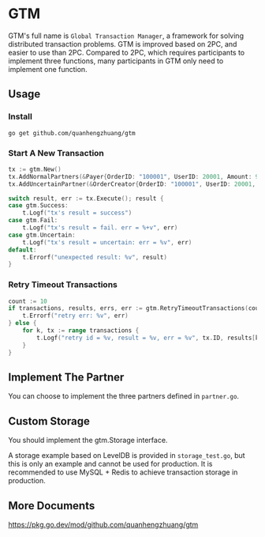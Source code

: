 # GTM
GTM's full name is `Global Transaction Manager`, a framework for solving distributed transaction problems. GTM is improved based on 2PC, and easier to use than 2PC. Compared to 2PC, which requires participants to implement three functions, many participants in GTM only need to implement one function.

## Usage
### Install
```
go get github.com/quanhengzhuang/gtm
```

### Start A New Transaction
```go
tx := gtm.New()
tx.AddNormalPartners(&Payer{OrderID: "100001", UserID: 20001, Amount: 99})
tx.AddUncertainPartner(&OrderCreator{OrderID: "100001", UserID: 20001, ProductID: 31, Amount: 99})

switch result, err := tx.Execute(); result {
case gtm.Success:
	t.Logf("tx's result = success")
case gtm.Fail:
	t.Logf("tx's result = fail. err = %+v", err)
case gtm.Uncertain:
	t.Logf("tx's result = uncertain: err = %v", err)
default:
	t.Errorf("unexpected result: %v", result)
}
```

### Retry Timeout Transactions
```go
count := 10
if transactions, results, errs, err := gtm.RetryTimeoutTransactions(count); err != nil {
	t.Errorf("retry err: %v", err)
} else {
	for k, tx := range transactions {
		t.Logf("retry id = %v, result = %v, err = %v", tx.ID, results[k], errs[k])
	}
}
```

## Implement The Partner
You can choose to implement the three partners defined in `partner.go`.

## Custom Storage
You should implement the gtm.Storage interface.

A storage example based on LevelDB is provided in `storage_test.go`, but this is only an example and cannot be used for production. It is recommended to use MySQL + Redis to achieve transaction storage in production.

## More Documents
https://pkg.go.dev/mod/github.com/quanhengzhuang/gtm
